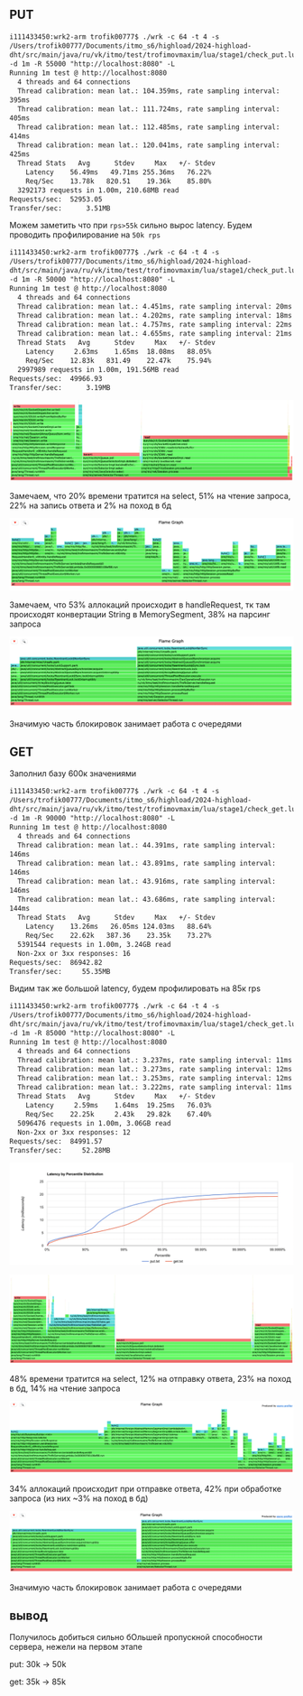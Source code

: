 ## PUT

```
i111433450:wrk2-arm trofik00777$ ./wrk -c 64 -t 4 -s /Users/trofik00777/Documents/itmo_s6/highload/2024-highload-dht/src/main/java/ru/vk/itmo/test/trofimovmaxim/lua/stage1/check_put.lua -d 1m -R 55000 "http://localhost:8080" -L 
Running 1m test @ http://localhost:8080
  4 threads and 64 connections
  Thread calibration: mean lat.: 104.359ms, rate sampling interval: 395ms
  Thread calibration: mean lat.: 111.724ms, rate sampling interval: 405ms
  Thread calibration: mean lat.: 112.485ms, rate sampling interval: 414ms
  Thread calibration: mean lat.: 120.041ms, rate sampling interval: 425ms
  Thread Stats   Avg      Stdev     Max   +/- Stdev
    Latency    56.49ms   49.71ms 255.36ms   76.22%
    Req/Sec    13.78k   820.51    19.36k    85.80%
  3292173 requests in 1.00m, 210.68MB read
Requests/sec:  52953.05
Transfer/sec:      3.51MB
```

Можем заметить что при `rps>55k` сильно вырос latency. Будем проводить профилирование на `50k rps`

```
i111433450:wrk2-arm trofik00777$ ./wrk -c 64 -t 4 -s /Users/trofik00777/Documents/itmo_s6/highload/2024-highload-dht/src/main/java/ru/vk/itmo/test/trofimovmaxim/lua/stage1/check_put.lua -d 1m -R 50000 "http://localhost:8080" -L 
Running 1m test @ http://localhost:8080
  4 threads and 64 connections
  Thread calibration: mean lat.: 4.451ms, rate sampling interval: 20ms
  Thread calibration: mean lat.: 4.202ms, rate sampling interval: 18ms
  Thread calibration: mean lat.: 4.757ms, rate sampling interval: 22ms
  Thread calibration: mean lat.: 4.655ms, rate sampling interval: 21ms
  Thread Stats   Avg      Stdev     Max   +/- Stdev
    Latency     2.63ms    1.65ms  18.08ms   88.05%
    Req/Sec    12.83k   831.49    22.47k    75.94%
  2997989 requests in 1.00m, 191.56MB read
Requests/sec:  49966.93
Transfer/sec:      3.19MB
```

![](img_put_cpu.png)

Замечаем, что 20% времени тратится на select, 51% на чтение запроса, 22% на запись ответа и 2% на поход в бд

![](img_put_alloc.png)

Замечаем, что 53% аллокаций происходит в handleRequest, тк там происходят конвертации String в MemorySegment, 38% на парсинг запроса

![](img_put_lock.png)

Значимую часть блокировок занимает работа с очередями

## GET

Заполнил базу 600к значениями

```
i111433450:wrk2-arm trofik00777$ ./wrk -c 64 -t 4 -s /Users/trofik00777/Documents/itmo_s6/highload/2024-highload-dht/src/main/java/ru/vk/itmo/test/trofimovmaxim/lua/stage1/check_get.lua -d 1m -R 90000 "http://localhost:8080" -L 
Running 1m test @ http://localhost:8080
  4 threads and 64 connections
  Thread calibration: mean lat.: 44.391ms, rate sampling interval: 146ms
  Thread calibration: mean lat.: 43.891ms, rate sampling interval: 146ms
  Thread calibration: mean lat.: 43.916ms, rate sampling interval: 146ms
  Thread calibration: mean lat.: 43.686ms, rate sampling interval: 144ms
  Thread Stats   Avg      Stdev     Max   +/- Stdev
    Latency    13.26ms   26.05ms 124.03ms   88.64%
    Req/Sec    22.62k   387.36    23.35k    73.27%
  5391544 requests in 1.00m, 3.24GB read
  Non-2xx or 3xx responses: 16
Requests/sec:  86942.82
Transfer/sec:     55.35MB
```

Видим так же большой latency, будем профилировать на 85к rps

```
i111433450:wrk2-arm trofik00777$ ./wrk -c 64 -t 4 -s /Users/trofik00777/Documents/itmo_s6/highload/2024-highload-dht/src/main/java/ru/vk/itmo/test/trofimovmaxim/lua/stage1/check_get.lua -d 1m -R 85000 "http://localhost:8080" -L 
Running 1m test @ http://localhost:8080
  4 threads and 64 connections
  Thread calibration: mean lat.: 3.237ms, rate sampling interval: 11ms
  Thread calibration: mean lat.: 3.273ms, rate sampling interval: 12ms
  Thread calibration: mean lat.: 3.253ms, rate sampling interval: 12ms
  Thread calibration: mean lat.: 3.222ms, rate sampling interval: 11ms
  Thread Stats   Avg      Stdev     Max   +/- Stdev
    Latency     2.59ms    1.64ms  19.25ms   76.03%
    Req/Sec    22.25k     2.43k   29.82k    67.40%
  5096476 requests in 1.00m, 3.06GB read
  Non-2xx or 3xx responses: 12
Requests/sec:  84991.57
Transfer/sec:     52.28MB
```

![](img_hist.png)

![](img_get_cpu.png)

48% времени тратится на select, 12% на отправку ответа, 23% на поход в бд, 14% на чтение запроса

![](img_get_alloc.png)

34% аллокаций происходит при отправке ответа, 42% при обработке запроса (из них ~3% на поход в бд)

![](img_get_lock.png)

Значимую часть блокировок занимает работа с очередями

## вывод

Получилось добиться сильно бОльшей пропускной способности сервера, нежели на первом этапе

put: 30k -> 50k

get: 35k -> 85k

